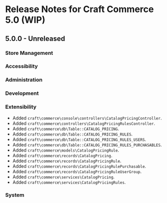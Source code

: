 # Release Notes for Craft Commerce 5.0 (WIP)

## 5.0.0 - Unreleased

### Store Management

### Accessibility

### Administration

### Development

### Extensibility
- Added `craft\commerce\console\controllers\CatalogPricingController`.
- Added `craft\commerce\controllers\CatalogPricingRulesController`.
- Added `craft\commerce\db\Table::CATALOG_PRICING`.
- Added `craft\commerce\db\Table::CATALOG_PRICING_RULES`.
- Added `craft\commerce\db\Table::CATALOG_PRICING_RULES_USERS`.
- Added `craft\commerce\db\Table::CATALOG_PRICING_RULES_PURCHASABLES`.
- Added `craft\commerce\models\CatalogPricingRule`.
- Added `craft\commerce\records\CatalogPricing`.
- Added `craft\commerce\records\CatalogPricingRule`.
- Added `craft\commerce\records\CatalogPricingRulePurchasable`.
- Added `craft\commerce\records\CatalogPricingRuleUserGroup`.
- Added `craft\commerce\services\CatalogPricing`.
- Added `craft\commerce\services\CatalogPricingRules`.

### System